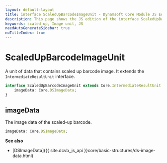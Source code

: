 ```yaml
---
layout: default-layout
title: interface ScaledUpBarcodeImageUnit - Dynamsoft Core Module JS Edition API Reference
description: This page shows the JS edition of the interface ScaledUpBarcodeImageUnit in Dynamsoft Core Module.
keywords: scaled up, Image unit, JS
needAutoGenerateSidebar: true
noTitleIndex: true
---
```


# ScaledUpBarcodeImageUnit

A unit of data that contains scaled up barcode image. It extends the `IntermediateResultUnit` interface.

```typescript
interface ScaledUpBarcodeImageUnit extends Core.IntermediateResultUnit {
    imageData: Core.DSImageData;
}
```
<!-- 
| Properties              | Type               |
| ----------------------- | ------------------ |
| [imageData](#imagedata) | *Core.DSImageData* | -->

## imageData

The image data of the scaled-up barcode.

```typescript
imageData: Core.DSImageData;   
```

**See also**

* [DSImageData]({{ site.dcvb_js_api }}core/basic-structures/ds-image-data.html)